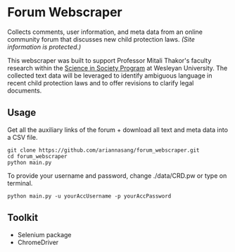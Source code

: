 # Forum Webscraper
Collects comments, user information, and meta data from an online community forum that discusses new child protection laws. *(Site information is protected.)*

This webscraper was built to support Professor Mitali Thakor's faculty research  within the [Science in Society Program](https://www.wesleyan.edu/sisp/) at Wesleyan University. The collected text data will be leveraged to identify ambiguous language in recent child protection laws and to offer revisions to clarify legal documents.


## Usage
Get all the auxiliary links of the forum + download all text and meta data into a CSV file. 
```
git clone https://github.com/ariannasang/forum_webscraper.git
cd forum_webscraper
python main.py
```
To provide your username and password, change ./data/CRD.pw or type on terminal.

```
python main.py -u yourAccUsername -p yourAccPassword
```


## Toolkit 
* Selenium package 
* ChromeDriver
